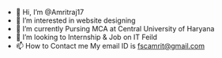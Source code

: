 - 👋 Hi, I’m @Amritraj17
- 👀 I’m interested in website designing
- 🌱 I’m currently Pursing MCA at Central University of Haryana
- 💞️ I’m looking to Internship & Job on IT Feild
- 📫 How to Contact me My email ID is fscamrit@gmail.com

<!---
Amritraj17/Amritraj17 is a ✨ special ✨ repository because its `README.md` (this file) appears on your GitHub profile.
You can click the Preview link to take a look at your changes.
--->
